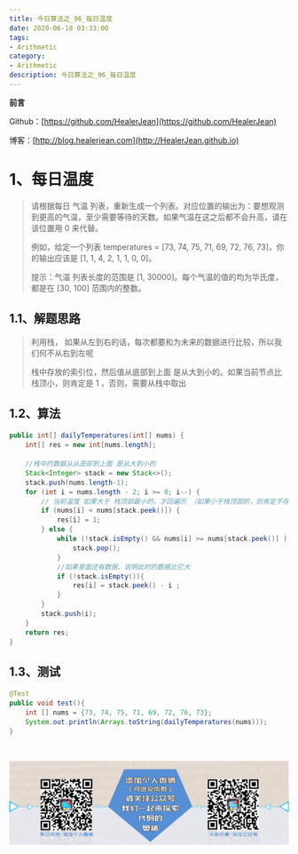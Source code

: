```yaml
---
title: 今日算法之_96_每日温度
date: 2020-06-18 03:33:00
tags: 
- Arithmetic
category: 
- Arithmetic
description: 今日算法之_96_每日温度
---
```


**前言**     

 Github：[https://github.com/HealerJean](https://github.com/HealerJean)         

 博客：[http://blog.healerjean.com](http://HealerJean.github.io)          



# 1、每日温度
> 请根据每日 气温 列表，重新生成一个列表。对应位置的输出为：要想观测到更高的气温，至少需要等待的天数。如果气温在这之后都不会升高，请在该位置用 0 来代替。     
>
> 例如，给定一个列表 temperatures = [73, 74, 75, 71, 69, 72, 76, 73]，你的输出应该是 [1, 1, 4, 2, 1, 1, 0, 0]。       
>
> 提示：气温 列表长度的范围是 [1, 30000]。每个气温的值的均为华氏度，都是在 [30, 100] 范围内的整数。



## 1.1、解题思路 

> 利用栈， 如果从左到右的话，每次都要和为未来的数据进行比较，所以我们何不从右到左呢     
>
> 栈中存放的索引位，然后值从底部到上面 是从大到小的。如果当前节点比栈顶小，则肯定是 1 ，否则，需要从栈中取出



## 1.2、算法

```java
public int[] dailyTemperatures(int[] nums) {
    int[] res = new int[nums.length];

    //栈中的数据从从底部到上面 是从大到小的
    Stack<Integer> stack = new Stack<>();
    stack.push(nums.length-1);
    for (int i = nums.length - 2; i >= 0; i--) {
        // 当前温度 如果大于 栈顶部最小的，才回遍历 （如果小于栈顶部的，则肯定不存在比它温度高的
        if (nums[i] < nums[stack.peek()]) {
            res[i] = 1;
        } else {
            while (!stack.isEmpty() && nums[i] >= nums[stack.peek()] ) {
                stack.pop();
            }
            //如果里面还有数据，说明此时的数据比它大
            if (!stack.isEmpty()){
                res[i] = stack.peek() - i ;
            }
        }
        stack.push(i);
    }
    return res;
}
```




## 1.3、测试 

```java
@Test
public void test(){
    int [] nums = {73, 74, 75, 71, 69, 72, 76, 73};
    System.out.println(Arrays.toString(dailyTemperatures(nums)));
}

```



​          

![ContactAuthor](https://raw.githubusercontent.com/HealerJean/HealerJean.github.io/master/assets/img/artical_bottom.jpg)



<link rel="stylesheet" href="https://unpkg.com/gitalk/dist/gitalk.css">

<script src="https://unpkg.com/gitalk@latest/dist/gitalk.min.js"></script> 
<div id="gitalk-container"></div>    
 <script type="text/javascript">
    var gitalk = new Gitalk({
		clientID: `1d164cd85549874d0e3a`,
		clientSecret: `527c3d223d1e6608953e835b547061037d140355`,
		repo: `HealerJean.github.io`,
		owner: 'HealerJean',
		admin: ['HealerJean'],
		id: 'e48TDqaNi13YWLFu',
    });
    gitalk.render('gitalk-container');
</script> 

